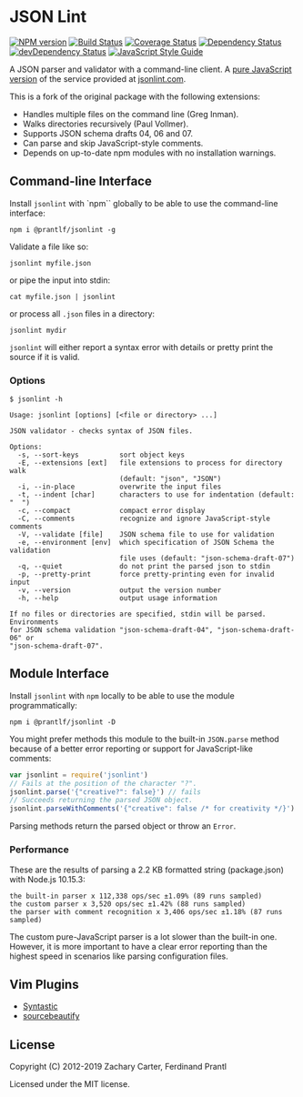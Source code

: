 # JSON Lint

[![NPM version](https://badge.fury.io/js/%40prantlf%2Fjsonlint.svg)](https://badge.fury.io/js/%40prantlf%2Fjsonlint)
[![Build Status](https://travis-ci.com/prantlf/jsonlint.svg?branch=master)](https://travis-ci.com/prantlf/jsonlint)
[![Coverage Status](https://coveralls.io/repos/github/prantlf/jsonlint/badge.svg?branch=master)](https://coveralls.io/github/prantlf/jsonlint?branch=master)
[![Dependency Status](https://david-dm.org/prantlf/jsonlint.svg)](https://david-dm.org/prantlf/jsonlint)
[![devDependency Status](https://david-dm.org/prantlf/jsonlint/dev-status.svg)](https://david-dm.org/prantlf/jsonlint#info=devDependencies)
[![JavaScript Style Guide](https://img.shields.io/badge/code_style-standard-brightgreen.svg)](https://standardjs.com)

A JSON parser and validator with a command-line client. A [pure JavaScript version](http://prantlf.github.com/jsonlint/) of the service provided at [jsonlint.com](http://jsonlint.com).

This is a fork of the original package with the following extensions:

* Handles multiple files on the command line (Greg Inman).
* Walks directories recursively (Paul Vollmer).
* Supports JSON schema drafts 04, 06 and 07.
* Can parse and skip JavaScript-style comments.
* Depends on up-to-date npm modules with no installation warnings.

## Command-line Interface

Install `jsonlint` with `npm`` globally to be able to use the command-line interface:

    npm i @prantlf/jsonlint -g

Validate a file like so:

    jsonlint myfile.json

or pipe the input into stdin:

    cat myfile.json | jsonlint

or process all `.json` files in a directory:

    jsonlint mydir

`jsonlint` will either report a syntax error with details or pretty print the source if it is valid.

### Options

    $ jsonlint -h

    Usage: jsonlint [options] [<file or directory> ...]

    JSON validator - checks syntax of JSON files.

    Options:
      -s, --sort-keys          sort object keys
      -E, --extensions [ext]   file extensions to process for directory walk
                               (default: "json", "JSON")
      -i, --in-place           overwrite the input files
      -t, --indent [char]      characters to use for indentation (default: "  ")
      -c, --compact            compact error display
      -C, --comments           recognize and ignore JavaScript-style comments
      -V, --validate [file]    JSON schema file to use for validation
      -e, --environment [env]  which specification of JSON Schema the validation
                               file uses (default: "json-schema-draft-07")
      -q, --quiet              do not print the parsed json to stdin
      -p, --pretty-print       force pretty-printing even for invalid input
      -v, --version            output the version number
      -h, --help               output usage information

    If no files or directories are specified, stdin will be parsed. Environments
    for JSON schema validation "json-schema-draft-04", "json-schema-draft-06" or
    "json-schema-draft-07".


## Module Interface

Install `jsonlint` with `npm` locally to be able to use the module programmatically:

    npm i @prantlf/jsonlint -D

You might prefer methods this module to the built-in `JSON.parse` method because of a better error reporting or support for JavaScript-like comments:

```js
var jsonlint = require('jsonlint')
// Fails at the position of the character "?".
jsonlint.parse('{"creative?": false}') // fails
// Succeeds returning the parsed JSON object.
jsonlint.parseWithComments('{"creative": false /* for creativity */}')
```

Parsing methods return the parsed object or throw an `Error`.

### Performance

These are the results of parsing a 2.2 KB formatted string (package.json) with Node.js 10.15.3:

    the built-in parser x 112,338 ops/sec ±1.09% (89 runs sampled)
    the custom parser x 3,520 ops/sec ±1.42% (88 runs sampled)
    the parser with comment recognition x 3,406 ops/sec ±1.18% (87 runs sampled)

The custom pure-JavaScript parser is a lot slower than the built-in one. However, it is more important to have a clear error reporting than the highest speed in scenarios like parsing configuration files.

## Vim Plugins

* [Syntastic](http://www.vim.org/scripts/script.php?script_id=2736)
* [sourcebeautify](http://www.vim.org/scripts/script.php?script_id=4079) 

## License

Copyright (C) 2012-2019 Zachary Carter, Ferdinand Prantl

Licensed under the MIT license.
